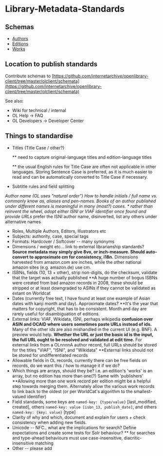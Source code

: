 # Library-Metadata-Standards

## Schemas

* [Authors](https://github.com/internetarchive/openlibrary-client/blob/master/olclient/schemata/author.schema.json)
* [Editions](https://github.com/internetarchive/openlibrary-client/blob/master/olclient/schemata/edition.schema.json)
* [Works](https://github.com/internetarchive/openlibrary-client/blob/master/olclient/schemata/work.schema.json)

## Location to publish standards

Contribute schemas to [https://github.com/internetarchive/openlibrary-client/tree/master/olclient/schemata](https://github.com/internetarchive/openlibrary-client/tree/master/olclient/schemata)

See also:

* Wiki for technical / internal
* OL Help -&gt; FAQ 
* OL Developers -&gt; Developer Center

## Things to standardise

* Titles \(Title Case / other?\)

  \*\* need to capture original-language titles and edition-language titles

  \*\* the usual English rules for Title Case are often not applicable in other languages. Storing Sentence Case is preferred, as it is much easier to read and can be automatically converted to Title Case if necessary. 

* Subtitle rules and field splitting

_Author name \(OL uses "natural order"\) How to handle initials / full name vs. commonly know as, aliases and pen-names. Books of an author published under different names is meaningful in many \(most?\) cases. \* rather than reinvent the wheel, adopt either ISNI or VIAF identifier once found and provide URLs_  prefer the ISNI author name, disinverted, list any others under alternative names

* Roles, Multiple Authors, Editors, Illustrators etc
* Subjects: authority, case, special tags
* Formats: Hardcover / Softcover -- many synonyms
* Dimensions / weight etc... link to external librarianship standards?  **Source metadata may simply give 8vo, or inch-measure. Should auto-convert to approximate cm for consistency, i18n.**  Dimensions harvested from amazon.com are inches, while the other national amazon sites \(e.g. amazon.de\) use cm.
* ISBNs, fields \(10, 13 + other\), strip non-digits, do the checksum, validate that the target was actually published \*\*A huge number of bogus ISBNs were created from bad amazon records in 2008, these should be stripped or at least downgraded to ASINs if they cannot be validated as extant on Worldcat
* Dates \(currently free text, I have found at least one example of Asian dates with kanji month and day\). Approximate dates? \*\*It's the year that matters for copyright, that has to be consistent. Month and day are rarely useful for disambiguation of editions.
* External links: VIAF, Wikidata, ISNI, perhaps wikipedia **confusion over ASIN and OCAID where users sometimes paste URLs instead of ids.** Many of the other ids are also mishandled in the current UI \(e.g. BNF\). A preview would help. **Whether the URL or just the basic id is the input, the full URL ought to be resolved and validated at edit time.** For external links from a OLnnnnA author record, full URLs should be stored for the titles "VIAF", "ISNI", and "Wikidata" \*\*External links should not be stored for undifferentiated records
* Allowable fields in OL records, currently there can be free fields on records, do we want this / how to manage it if we do?
* Which things are arrays, should they be? i.e. an edition's 'works' is an array, but no edition has more than one\(?\) Same with 'publishers' \*\*Allowing more than one work record per edition might be a helpful step towards merging them. Alternately allow the various work records to link back to the oldest \(or per WorldCat's algorithm to the smallest-valued identifier\)
* Field standards, some keys are `named-key: {type/value}` \[last\_modified, created\], others `named-key: value [isbn_13, publish_date]`, and others `named-key: {key: value}` \[type\]
* Clarity of why and which, document and explain for users + check consistency when adding new fields.
* Unicode -- NFC.. what are the implications for search? Define expectations and create some tests for Solr behaviour? \*\* for searches and type-ahead behaviours must use case-insensitive, diacritic-insensitive matching
* Other -- please add

